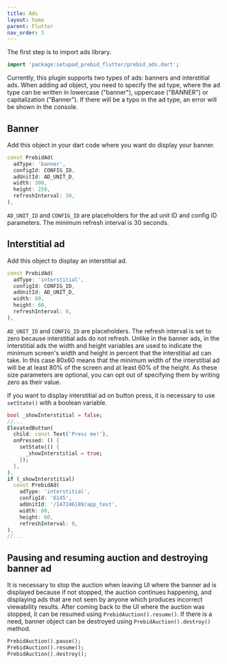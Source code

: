 ```yaml
---
title: Ads
layout: home
parent: Flutter
nav_order: 3
---
```

The first step is to import ads library.
```dart
import 'package:setupad_prebid_flutter/prebid_ads.dart';
```
Currently, this plugin supports two types of ads: banners and interstitial ads. When adding ad object, you need to specify the ad type, where the ad type can be written in lowercase ("banner"), uppercase ("BANNER") or capitalization ("Banner"). If there will be a typo in the ad type, an error will be shown in the console. 

## Banner
Add this object in your dart code where you want do display your banner. 
```dart
const PrebidAd(
  adType: 'banner',
  configId: CONFIG_ID,
  adUnitId: AD_UNIT_D,
  width: 300,
  height: 250,
  refreshInterval: 30,
),
```
`AD_UNIT_ID` and `CONFIG_ID` are placeholders for the ad unit ID and config ID parameters. The minimum refresh interval is 30 seconds.

## Interstitial ad
Add this object to display an interstitial ad.
```dart
const PrebidAd(
  adType: 'interstitial',
  configId: CONFIG_ID,
  adUnitId: AD_UNIT_D,
  width: 80,
  height: 60,
  refreshInterval: 0,
),
```
`AD_UNIT_ID` and `CONFIG_ID` are placeholders. The refresh interval is set to zero because interstitial ads do not refresh. Unlike in the banner ads, in the interstitial ads the width and height variables are used to indicate the minimum screen's width and height in percent that the interstitial ad can take. In this case 80x60 means that the minimum width of the interstitial ad will be at least 80% of the screen and at least 60% of the height. As these size parameters are optional, you can opt out of specifying them by writing zero as their value. 

If you want to display interstitial ad on button press, it is necessary to use `setState()` with a boolean variable.
```dart
bool _showInterstitial = false;
//...
ElevatedButton(
  child: const Text('Press me!'),
  onPressed: () {
    setState(() {
      _showInterstitial = true;
    });
  },
),
if (_showInterstitial)
  const PrebidAd(
    adType: 'interstitial',
    configId: '6145',
    adUnitId: '/147246189/app_test',
    width: 80,
    height: 60,
    refreshInterval: 0,
),
//...
```

## Pausing and resuming auction and destroying banner ad
It is necessary to stop the auction when leaving UI where the banner ad is displayed because if not stopped, the auction continues happening, and displaying ads that are not seen by anyone which produces incorrect viewability results. After coming back to the UI where the auction was stopped, it can be resumed using `PrebidAuction().resume()`. If there is a need, banner object can be destroyed using `PrebidAuction().destroy()` method.

```dart
PrebidAuction().pause();
PrebidAuction().resume();
PrebidAuction().destroy();
```
